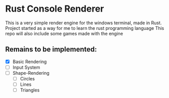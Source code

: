 # Rust Console Renderer
This is a very simple render engine for the windows terminal, made in Rust.
Project started as a way for me to learn the rust programming language
This repo will also include some games made with the engine

## Remains to be implemented:
- [x] Basic Rendering
- [ ] Input System
- [ ] Shape-Rendering
    - [ ] Circles
    - [ ] Lines
    - [ ] Triangles